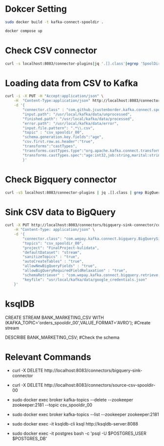 # Dokcer Setting

```bash
sudo docker build -t kafka-connect-spooldir .
```

```bash
docker compose up
```

# Check CSV connector

```bash
curl -s localhost:8083/connector-plugins|jq '.[].class'|egrep 'SpoolDir'
```

# Loading data from CSV to Kafka

```bash
curl -i -X PUT -H "Accept:application/json" \
    -H  "Content-Type:application/json" http://localhost:8083/connectors/csv-source/config \
    -d '{
        "connector.class" : "com.github.jcustenborder.kafka.connect.spooldir.SpoolDirCsvSourceConnector",
        "input.path": "/usr/local/kafka/data/unprocessed",
        "finished.path": "/usr/local/kafka/data/processed",
        "error.path": "/usr/local/kafka/data/error",
        "input.file.pattern": ".*\\.csv",
        "topic" : "csv_spooldir_00",
        "schema.generation.key.fields":"age",
        "csv.first.row.as.header":"true",
        "transforms":"castTypes",
        "transforms.castTypes.type":"org.apache.kafka.connect.transforms.Cast$Value",
        "transforms.castTypes.spec":"age:int32,job:string,marital:string,education:string,default:string,housing:string,loan:string,contact:string,month:string,day_of_week:string,duration:int32,campaign:int32,pdays:int32,previous:int32,poutcome:string,emp_var_rate:float32,cons_price_idx:float32,cons_conf_idx:float32,euribor3m:float32,nr_employed:int64,y:string"
		}'
```
# Check Bigquery connector

```bash
curl -sS localhost:8083/connector-plugins | jq .[].class | grep BigQuerySinkConnector
```
# Sink CSV data to BigQuery

```bash
curl -X PUT http://localhost:8083/connectors/bigquery-sink-connector/config \
    -H "Content-Type: application/json" \
    -d '{
        "connector.class": "com.wepay.kafka.connect.bigquery.BigQuerySinkConnector",
        "topics": "csv_spooldir_00",
        "project": "FinalProject-kulidata",
        "defaultDataset": "stream",
        "sanitizeTopics" : "true",
        "autoCreateTables" : "true",
        "allowNewBigQueryFields" : "true",
        "allowBigQueryRequiredFieldRelaxation" : "true",
        "schemaRetriever" : "com.wepay.kafka.connect.bigquery.retrieve.IdentitySchemaRetriever",
        "keyfile": "usr/local/kafka/data/google_credentials.json"
    }'
```

# ksqlDB

CREATE STREAM BANK_MARKETING_CSV WITH (KAFKA_TOPIC='orders_spooldir_00',VALUE_FORMAT='AVRO'); #Create stream

DESCRIBE BANK_MARKETING_CSV; #Check the schema



# Relevant Commands

+ curl -X DELETE http://localhost:8083/connectors/bigquery-sink-connector

+ curl -X DELETE http://localhost:8083/connectors/source-csv-spooldir-00

+ sudo docker exec broker kafka-topics --delete --zookeeper zookeeper:2181 --topic csv_spooldir_00

+ sudo docker exec broker kafka-topics --list --zookeeper zookeeper:2181

+ sudo docker exec -it ksqldb-cli ksql http://ksqldb-server:8088

+ sudo docker exec -it postgres bash -c 'psql -U $POSTGRES_USER $POSTGRES_DB'
